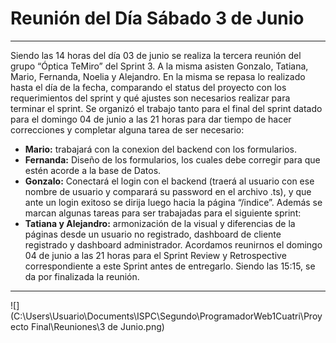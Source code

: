 # Reunión del Día Sábado 3 de Junio

***

Siendo las 14 horas del día 03 de junio se realiza la tercera reunión del grupo “Óptica TeMiro” del Sprint 3. 
A la misma asisten Gonzalo, Tatiana, Mario, Fernanda, Noelia y Alejandro.
En la misma se repasa lo realizado hasta el día de la fecha, comparando el status del proyecto con los requerimientos del sprint y qué ajustes son necesarios realizar para terminar el sprint. 
Se organizó el trabajo tanto para el final del sprint datado para el domingo 04 de junio a las 21 horas para dar tiempo de hacer correcciones y completar alguna tarea de ser necesario:

- **Mario:** trabajará con la conexion del backend con los formularios.
- **Fernanda:** Diseño de los formularios, los cuales debe corregir para que estén acorde a la base de Datos. 
- **Gonzalo:** Conectará el login con el backend (traerá al usuario con ese nombre de usuario y comparará su password en el archivo .ts), y que ante un login exitoso se dirija luego hacia la página “/indice”.
  Además se marcan algunas tareas para ser trabajadas para el siguiente sprint: 
- **Tatiana y Alejandro:** armonización de la visual y diferencias de la páginas desde un usuario no registrado, dashboard de cliente registrado y dashboard administrador.
  Acordamos reunirnos el domingo 04 de junio a las 21 horas para el Sprint Review y Retrospective correspondiente a este Sprint antes de entregarlo.
  Siendo las 15:15, se da por finalizada la reunión.

***

![](C:\Users\Usuario\Documents\ISPC\Segundo\ProgramadorWeb1Cuatri\Proyecto Final\Reuniones\3 de Junio.png)
